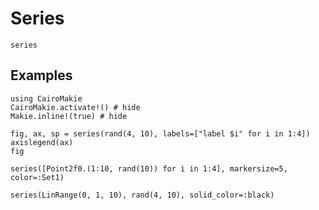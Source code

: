 # Series

```@docs
series
```

## Examples

```@example 1
using CairoMakie
CairoMakie.activate!() # hide
Makie.inline!(true) # hide

fig, ax, sp = series(rand(4, 10), labels=["label $i" for i in 1:4])
axislegend(ax)
fig
```

```@example 1
series([Point2f0.(1:10, rand(10)) for i in 1:4], markersize=5, color=:Set1)
```

```@example 1
series(LinRange(0, 1, 10), rand(4, 10), solid_color=:black)
```
